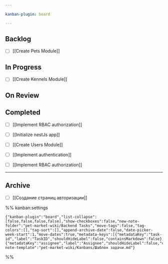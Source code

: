 ```yaml
---

kanban-plugin: board

---
```


## Backlog

- [ ] [[Create Pets Module]]


## In Progress

- [ ] [[Create Kennels Module]]


## On Review



## Completed

- [ ] [[Implement RBAC authorization]]
- [ ] [[Initialize nestJs app]]
- [ ] [[Create Users Module]]
- [ ] [[Implement authentication]]
- [ ] [[Implement RBAC authorization]]


***

## Archive

- [ ] [[Создание страниц авторизации]]

%% kanban:settings
```
{"kanban-plugin":"board","list-collapse":[false,false,false,false],"show-checkboxes":false,"new-note-folder":"pet-market-wiki/Backend Tasks","move-tags":false,"tag-colors":[],"tag-sort":[],"append-archive-date":false,"date-picker-week-start":1,"move-dates":true,"metadata-keys":[{"metadataKey":"task-id","label":"TaskID","shouldHideLabel":false,"containsMarkdown":false},{"metadataKey":"assignee","label":"Assignee","shouldHideLabel":false,"containsMarkdown":false}],"new-note-template":"pet-market-wiki/Kanbans/Шаблон задачи.md"}
```
%%
